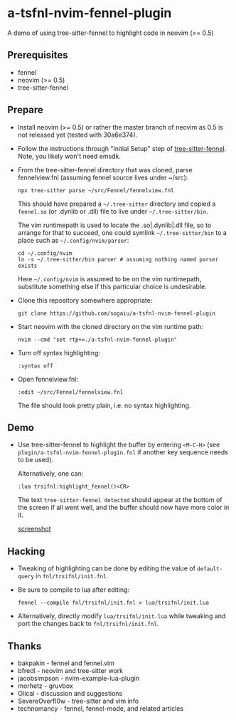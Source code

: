 # a-tsfnl-nvim-fennel-plugin

A demo of using tree-sitter-fennel to highlight code in neovim (>= 0.5)

## Prerequisites

* fennel
* neovim (>= 0.5)
* tree-sitter-fennel

## Prepare

* Install neovim (>= 0.5) or rather the master branch of neovim as 0.5
  is not released yet (tested with 30a6e374).

* Follow the instructions through "Initial Setup" step of
  [tree-sitter-fennel](https://github.com/sogaiu/tree-sitter-fennel).
  Note, you likely won't need emsdk.

* From the tree-sitter-fennel directory that was cloned, parse
  fennelview.fnl (assuming fennel source lives under ~/src):

  ```
  npx tree-sitter parse ~/src/Fennel/fennelview.fnl
  ```

  This should have prepared a `~/.tree-sitter` directory and copied a
  `fennel.so` (or .dynlib or .dll) file to live under
  `~/.tree-sitter/bin`.

  The vim runtimepath is used to locate the .so|.dynlib|.dll file, so
  to arrange for that to succeed, one could symlink
  `~/.tree-sitter/bin` to a place such as `~/.config/nvim/parser`:

  ```
  cd ~/.config/nvim
  ln -s ~/.tree-sitter/bin parser # assuming nothing named parser exists
  ```

  Here `~/.config/nvim` is assumed to be on the vim runtimepath,
  substitute something else if this particular choice is undesirable.

* Clone this repository somewhere appropriate:

  ```
  git clone https://github.com/sogaiu/a-tsfnl-nvim-fennel-plugin
  ```

* Start neovim with the cloned directory on the vim runtime path:

  ```
  nvim --cmd "set rtp+=./a-tsfnl-nvim-fennel-plugin"
  ```

* Turn off syntax highlighting:

  ```
  :syntax off
  ```

* Open fennelview.fnl:

  ```
  :edit ~/src/Fennel/fennelview.fnl
  ```

  The file should look pretty plain, i.e. no syntax highlighting.

## Demo

* Use tree-sitter-fennel to highlight the buffer by entering `<M-C-H>`
  (see `plugin/a-tsfnl-nvim-fennel-plugin.fnl` if another key sequence
  needs to be used).

  Alternatively, one can:

  ```
  :lua trsifnl:highlight_fennel()<CR>
  ```

  The text `tree-sitter-fennel detected` should appear at the bottom
  of the screen if all went well, and the buffer should now have more
  color in it.

  [screenshot](a-tsfnl-nvim-fennel-plugin.png)

## Hacking

* Tweaking of highlighting can be done by editing the value of
  `default-query` in `fnl/trsifnl/init.fnl`.

*  Be sure to compile to lua after editing:

   ```
   fennel --compile fnl/trsifnl/init.fnl > lua/trsifnl/init.lua
   ```

* Alternatively, directly modify `lua/trsifnl/init.lua` while tweaking
  and port the changes back to `fnl/trsifnl/init.fnl`.

## Thanks

* bakpakin - fennel and fennel.vim
* bfredl - neovim and tree-sitter work
* jacobsimpson - nvim-example-lua-plugin
* morhetz - gruvbox
* Olical - discussion and suggestions
* SevereOverfl0w - tree-sitter and vim info
* technomancy - fennel, fennel-mode, and related articles
